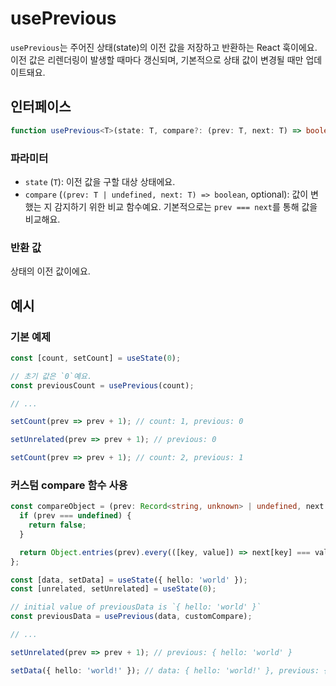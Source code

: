 # usePrevious

`usePrevious`는 주어진 상태(state)의 이전 값을 저장하고 반환하는 React 훅이에요.
이전 값은 리렌더링이 발생할 때마다 갱신되며, 기본적으로 상태 값이 변경될 때만 업데이트돼요.

## 인터페이스

```typescript
function usePrevious<T>(state: T, compare?: (prev: T, next: T) => boolean): T;
```

### 파라미터

- `state` (`T`): 이전 값을 구할 대상 상태에요.
- `compare` (`(prev: T | undefined, next: T) => boolean`, optional): 값이 변했는 지 감지하기 위한 비교 함수예요. 기본적으로는 `prev === next`를 통해 값을 비교해요.

### 반환 값

상태의 이전 값이에요.

## 예시

### 기본 예제

```typescript
const [count, setCount] = useState(0);

// 초기 값은 `0`예요.
const previousCount = usePrevious(count);

// ...

setCount(prev => prev + 1); // count: 1, previous: 0

setUnrelated(prev => prev + 1); // previous: 0

setCount(prev => prev + 1); // count: 2, previous: 1
```

### 커스텀 compare 함수 사용

```typescript
const compareObject = (prev: Record<string, unknown> | undefined, next: Record<string, unknown>) => {
  if (prev === undefined) {
    return false;
  }

  return Object.entries(prev).every(([key, value]) => next[key] === value);
};

const [data, setData] = useState({ hello: 'world' });
const [unrelated, setUnrelated] = useState(0);

// initial value of previousData is `{ hello: 'world' }`
const previousData = usePrevious(data, customCompare);

// ...

setUnrelated(prev => prev + 1); // previous: { hello: 'world' }

setData({ hello: 'world!' }); // data: { hello: 'world!' }, previous: { hello: 'world' }
```
